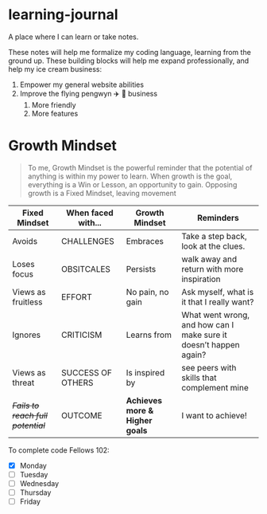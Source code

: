 # learning-journal
A place where I can learn or take notes.

These notes will help me formalize my coding language, learning from the ground up.  These building blocks will help me expand professionally, and help my ice cream business:
1. Empower my general website abilities 
1. Improve the flying pengwyn :airplane: :penguin: business
	1. More friendly
	1. More features 
	
# **Growth Mindset**
> To me, Growth Mindset is the powerful reminder that the potential of anything is within my power to learn.  When growth is the goal, everything is a Win or Lesson, an opportunity to gain.  Opposing growth is a Fixed Mindset, leaving movement  

Fixed Mindset | When faced with... | Growth Mindset | Reminders
------------- | ------------------ | -------------- | ---------
Avoids | CHALLENGES | Embraces | Take a step back, look at the clues.
Loses focus | OBSITCALES | Persists | walk away and return with more inspiration
Views as fruitless | EFFORT | No pain, no gain | Ask myself, what is it that I really want?
Ignores | CRITICISM | Learns from | What went wrong, and how can I make sure it doesn’t happen again?
Views as threat | SUCCESS OF OTHERS | Is inspired by | see peers with skills that complement mine
~~*Fails to reach full potential*~~ | OUTCOME | **Achieves more & Higher goals** | I want to achieve!

To complete code Fellows 102:
- [x] Monday
- [ ] Tuesday
- [ ] Wednesday
- [ ] Thursday
- [ ] Friday
